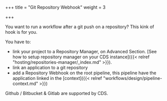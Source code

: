 +++
title = "Git Repository Webhook"
weight = 3

+++

You want to run a workflow after a git push on a repository? This kink of hook is for you.

You have to:

* link your project to a Repository Manager, on Advanced Section. [See how to setup repository manager on your CDS instance]({{< relref "hosting/repositories-manager/_index.md" >}}).
* link an application to a git repository
* add a Repository Webhook on the root pipeline, this pipeline have the application linked in the [context]({{< relref "workflows/design/pipeline-context.md" >}})

Github / Bitbucket & Gitlab are supported by CDS.